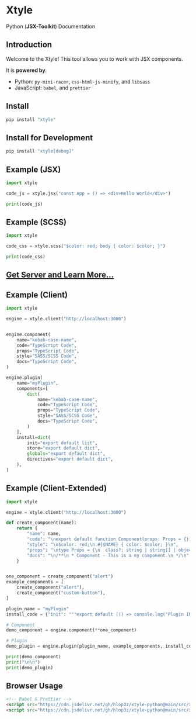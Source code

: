 # Xtyle

Python (**JSX-Toolkit**) Documentation

## Introduction

Welcome to the Xtyle! This tool allows you to work with JSX components.

It is **powered by**.

- Python: `py-mini-racer`, `css-html-js-minify`, and `libsass`
- JavaScript: `babel`, and `prettier`

## Install

```python
pip install "xtyle"
```

## Install for Development

```python
pip install "xtyle[debug]"
```

## Example (**JSX**)

```python
import xtyle

code_js = xtyle.jsx("const App = () => <div>Hello World</div>")

print(code_js)
```

## Example (**SCSS**)

```python
import xtyle

code_css = xtyle.scss("$color: red; body { color: $color; }")

print(code_css)
```

## [Get Server and Learn More...](https://github.com/hlop3z/xtyle-server)

## Example (**Client**)

```python
import xtyle

engine = xtyle.client("http://localhost:3000")


engine.component(
    name="kebab-case-name",
    code="TypeScript Code",
    props="TypeScript Code",
    style="SASS/SCSS Code",
    docs="TypeScript Code",
)

engine.plugin(
    name="myPlugin",
    components=[
        dict(
            name="kebab-case-name",
            code="TypeScript Code",
            props="TypeScript Code",
            style="SASS/SCSS Code",
            docs="TypeScript Code",
        )
    ],
    install=dict(
        init="export default list",
        store="export default dict",
        globals="export default dict",
        directives="export default dict",
    ),
)
```

## Example (**Client-Extended**)

```python
import xtyle

engine = xtyle.client("http://localhost:3000")

def create_component(name):
    return {
        "name": name,
        "code": "\nexport default function Component(props: Props = {}) {\n  return (\n    <div x-html {...props} class={[$NAME, props.class]}>\n      {props.children}\n    </div>\n  );\n}\n",
        "style": "\n$color: red;\n.#{$NAME} { color: $color; }\n",
        "props": "\ntype Props = {\n  class?: string | string[] | object;\n  style?: string | string[] | object;\n  children?: any;\n};\n\nexport default Props;\n",
        "docs": "\n/**\n * Component - This is a my component.\n */\n",
    }


one_component = create_component("alert")
example_components = [
    create_component("alert"),
    create_component("custom-button"),
]

plugin_name = "myPlugin"
install_code = {"init": """export default [() => console.log("Plugin INIT")]"""}

# Component
demo_component = engine.component(**one_component)

# Plugin
demo_plugin = engine.plugin(plugin_name, example_components, install_code)

print(demo_component)
print("\n\n")
print(demo_plugin)
```

## Browser Usage

```html
<!-- Babel & Prettier -->
<script src="https://cdn.jsdelivr.net/gh/hlop3z/xtyle-python@main/src/xtyle/babel.min.js"></script>
<script src="https://cdn.jsdelivr.net/gh/hlop3z/xtyle-python@main/src/xtyle/prettier-full.min.js"></script>
```
